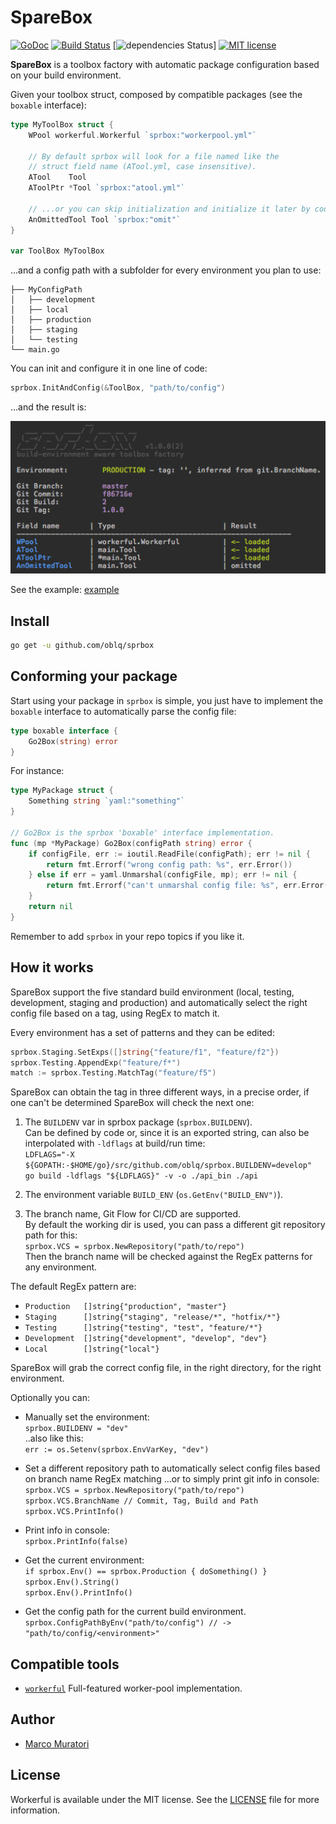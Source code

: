 # SpareBox 

[![GoDoc](https://godoc.org/github.com/oblq/sprbox?status.svg)](https://godoc.org/github.com/oblq/sprbox)
[![Build Status](https://travis-ci.org/oblq/sprbox.svg?branch=master)](https://travis-ci.org/oblq/sprbox)
[![dependencies Status](https://img.shields.io/badge/dependencies-none-brightgreen.svg)]
[![MIT license](https://img.shields.io/badge/License-MIT-blue.svg)](https://lbesson.mit-license.org/)

**SpareBox** is a toolbox factory with automatic package configuration based on your build environment.

Given your toolbox struct, composed by compatible packages (see the `boxable` interface):  
```go
type MyToolBox struct {
	WPool workerful.Workerful `sprbox:"workerpool.yml"`

	// By default sprbox will look for a file named like the
	// struct field name (ATool.yml, case insensitive).
	ATool    Tool
	AToolPtr *Tool `sprbox:"atool.yml"`

	// ...or you can skip initialization and initialize it later by code
	AnOmittedTool Tool `sprbox:"omit"`
}

var ToolBox MyToolBox
```

...and a config path with a subfolder for every environment you plan to use:
    
    ├── MyConfigPath
    │   ├── development
    │   ├── local
    │   ├── production
    │   ├── staging
    │   └── testing
    └── main.go
     
You can init and configure it in one line of code:

```go
sprbox.InitAndConfig(&ToolBox, "path/to/config")
```

...and the result is:

![loading](./starting.png)

See the example: [example](example)

## Install
```sh
go get -u github.com/oblq/sprbox
```

## Conforming your package

Start using your package in `sprbox` is simple, you just have to implement the `boxable` interface to automatically parse the config file:

```go
type boxable interface {
	Go2Box(string) error
}
```

For instance:

```go
type MyPackage struct {
	Something string `yaml:"something"`
}

// Go2Box is the sprbox 'boxable' interface implementation.
func (mp *MyPackage) Go2Box(configPath string) error {
	if configFile, err := ioutil.ReadFile(configPath); err != nil {
		return fmt.Errorf("wrong config path: %s", err.Error())
	} else if err = yaml.Unmarshal(configFile, mp); err != nil {
		return fmt.Errorf("can't unmarshal config file: %s", err.Error())
	}
	return nil
}
```

Remember to add `sprbox` in your repo topics if you like it.

## How it works

SpareBox support the five standard build environment (local, testing, development, staging and production) and automatically select the right config file based on a tag, using RegEx to match it.

Every environment has a set of patterns and they can be edited:
```go
sprbox.Staging.SetExps([]string{"feature/f1", "feature/f2"})
sprbox.Testing.AppendExp("feature/f*")
match := sprbox.Testing.MatchTag("feature/f5")
```  
SpareBox can obtain the tag in three different ways, in a precise order, if one can't be determined SpareBox will check the next one:

1. The `BUILDENV` var in sprbox package (`sprbox.BUILDENV`).  
Can be defined by code or, since it is an exported string, can also be interpolated with `-ldflags` at build/run time:  
`LDFLAGS="-X ${GOPATH:-$HOME/go}/src/github.com/oblq/sprbox.BUILDENV=develop"`  
`go build -ldflags "${LDFLAGS}" -v -o ./api_bin ./api`

2. The environment variable `BUILD_ENV` (`os.GetEnv("BUILD_ENV")`).  

3. The branch name, Git Flow for CI/CD are supported.  
By default the working dir is used, you can pass a different git repository path for this:  
`sprbox.VCS = sprbox.NewRepository("path/to/repo")`  
Then the branch name will be checked against the RegEx patterns for any environment.

The default RegEx pattern are:  
- `Production 	[]string{"production", "master"}`
- `Staging 		[]string{"staging", "release/*", "hotfix/*"}`
- `Testing 	    []string{"testing", "test", "feature/*"}`
- `Development  []string{"development", "develop", "dev"}`
- `Local        []string{"local"}`
	
SpareBox will grab the correct config file, in the right directory, for the right environment.

Optionally you can:
- Manually set the environment:  
`sprbox.BUILDENV = "dev"`  
..also like this:  
`err := os.Setenv(sprbox.EnvVarKey, "dev")`


- Set a different repository path to automatically select config files based on branch name RegEx matching ...or to simply print git info in console:  
`sprbox.VCS = sprbox.NewRepository("path/to/repo")`  
`sprbox.VCS.BranchName // Commit, Tag, Build and Path`  
`sprbox.VCS.PrintInfo()`

- Print info in console:  
`sprbox.PrintInfo(false)`

- Get the current environment:  
`if sprbox.Env() == sprbox.Production { doSomething() }`  
`sprbox.Env().String()`  
`sprbox.Env().PrintInfo()`

- Get the config path for the current build environment.  
`sprbox.ConfigPathByEnv("path/to/config") // -> "path/to/config/<environment>"`

## Compatible tools

- [`workerful`](https://github.com/oblq/workerful) Full-featured worker-pool implementation.

## Author

- [Marco Muratori](mailto:marcomrtr@gmail.com) 

## License

Workerful is available under the MIT license. See the [LICENSE](./LICENSE) file for more information.
